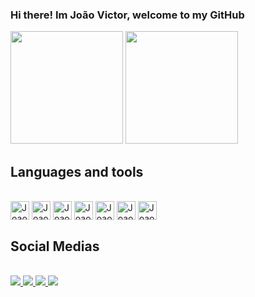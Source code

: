 ### Hi there! Im João Victor, welcome to my GitHub


<div>
  <img height='180cm' src='https://github-readme-stats.vercel.app/api?username=JoaoOliveiraZz&show_icons=true&theme=codeSTACKr&rank_icon=github' />
  <img height='180cm' src='https://github-readme-stats.vercel.app/api/top-langs/?username=JoaoOliveiraZz&langs_count=4&&theme=codeSTACKr&hide=php&layout=compact' 
</div>

## Languages and tools

<div style='display: inline-block'> <br>
  <img align='center' alt='Joao-HTML' height='30' widht='30' src="https://cdn.jsdelivr.net/gh/devicons/devicon/icons/html5/html5-original.svg" />
  <img align='center' alt='Joao-CSS' height='30' widht='30' src="https://cdn.jsdelivr.net/gh/devicons/devicon/icons/css3/css3-plain.svg" />
  <img align='center' alt='Joao-TS' height='30' widht='30' src="https://cdn.jsdelivr.net/gh/devicons/devicon/icons/typescript/typescript-plain.svg" />
  <img align='center' alt='Joao-JS' height='30' widht='30' src="https://cdn.jsdelivr.net/gh/devicons/devicon/icons/javascript/javascript-plain.svg" />
  <img align='center' alt='Joao-React' height='30' widht='30' src="https://cdn.jsdelivr.net/gh/devicons/devicon/icons/react/react-original.svg" />
  <img align='center' alt='Joao-SCSS' height='30' widht='30' src="https://cdn.jsdelivr.net/gh/devicons/devicon/icons/sass/sass-original.svg" />
  <img align='center' alt='Joao-Tailwind' height='30' widht='30' src="https://cdn.jsdelivr.net/gh/devicons/devicon/icons/tailwindcss/tailwindcss-plain.svg" />
          
</div>

## Social Medias

<div  style='display: inline-block'><br>
  <a href=''>
    <img src='https://img.shields.io/badge/Gmail-D14836?style=for-the-badge&logo=gmail&logoColor=white' />
  </a>
  <a href=''>
    <img src='https://img.shields.io/badge/Instagram-E4405F?style=for-the-badge&logo=instagram&logoColor=white' />
  </a>
  <a href=''>
    <img src='https://img.shields.io/badge/LinkedIn-0077B5?style=for-the-badge&logo=linkedin&logoColor=white' />
  </a>
  <a href=''>
    <img src='https://img.shields.io/badge/website-000000?style=for-the-badge&logo=About.me&logoColor=white' />
  </a>

</div>


